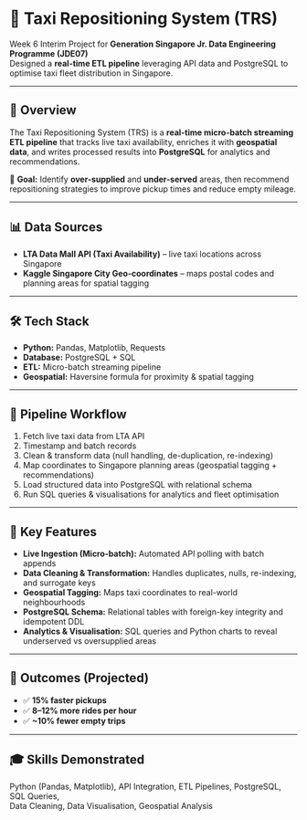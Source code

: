 # 🚕 Taxi Repositioning System (TRS)

Week 6 Interim Project for **Generation Singapore Jr. Data Engineering Programme (JDE07)**  
Designed a **real-time ETL pipeline** leveraging API data and PostgreSQL to optimise taxi fleet distribution in Singapore.

---

## 📌 Overview
The Taxi Repositioning System (TRS) is a **real-time micro-batch streaming ETL pipeline** that tracks live taxi availability, enriches it with **geospatial data**, and writes processed results into **PostgreSQL** for analytics and recommendations.

🎯 **Goal:** Identify **over-supplied** and **under-served** areas, then recommend repositioning strategies to improve pickup times and reduce empty mileage.

---

## 📊 Data Sources
- **LTA Data Mall API (Taxi Availability)** – live taxi locations across Singapore  
- **Kaggle Singapore City Geo-coordinates** – maps postal codes and planning areas for spatial tagging  

---

## 🛠 Tech Stack
- **Python:** Pandas, Matplotlib, Requests  
- **Database:** PostgreSQL + SQL  
- **ETL:** Micro-batch streaming pipeline  
- **Geospatial:** Haversine formula for proximity & spatial tagging  

---

## 🔄 Pipeline Workflow
1. Fetch live taxi data from LTA API  
2. Timestamp and batch records  
3. Clean & transform data (null handling, de-duplication, re-indexing)  
4. Map coordinates to Singapore planning areas (geospatial tagging + recommendations)  
5. Load structured data into PostgreSQL with relational schema  
6. Run SQL queries & visualisations for analytics and fleet optimisation  

---

## 🌟 Key Features
- **Live Ingestion (Micro-batch):** Automated API polling with batch appends  
- **Data Cleaning & Transformation:** Handles duplicates, nulls, re-indexing, and surrogate keys  
- **Geospatial Tagging:** Maps taxi coordinates to real-world neighbourhoods  
- **PostgreSQL Schema:** Relational tables with foreign-key integrity and idempotent DDL  
- **Analytics & Visualisation:** SQL queries and Python charts to reveal underserved vs oversupplied areas  

---

## 🚀 Outcomes (Projected)
- ✅ **15% faster pickups**  
- ✅ **8–12% more rides per hour**  
- ✅ **~10% fewer empty trips**  

---

## 🎓 Skills Demonstrated
Python (Pandas, Matplotlib), API Integration, ETL Pipelines, PostgreSQL, SQL Queries,  
Data Cleaning, Data Visualisation, Geospatial Analysis



